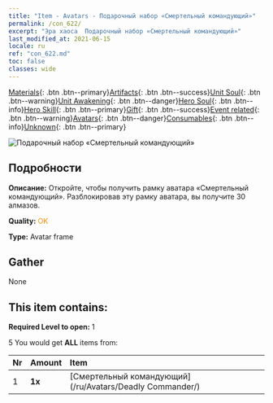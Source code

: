 ```yaml
---
title: "Item - Avatars - Подарочный набор «Смертельный командующий»"
permalink: /con_622/
excerpt: "Эра хаоса  Подарочный набор «Смертельный командующий»"
last_modified_at: 2021-06-15
locale: ru
ref: "con_622.md"
toc: false
classes: wide
---
```

 [Materials](/ItemsRU/){: .btn .btn--primary}[Artifacts](/ItemsRU/Artifacts/){: .btn .btn--success}[Unit Soul](/ItemsRU/UnitSoul/){: .btn .btn--warning}[Unit Awakening](/ItemsRU/UnitAwakening/){: .btn .btn--danger}[Hero Soul](/ItemsRU/HeroSoul/){: .btn .btn--info}[Hero Skill](/ItemsRU/HeroSkill/){: .btn .btn--primary}[Gift](/ItemsRU/Gift/){: .btn .btn--success}[Event related](/ItemsRU/Events/){: .btn .btn--warning}[Avatars](/ItemsRU/Avatars/){: .btn .btn--danger}[Consumables](/ItemsRU/Consumables/){: .btn .btn--info}[Unknown](/ItemsRU/Unknown/){: .btn .btn--primary}

 ![Подарочный набор «Смертельный командующий»](/images/t/i_907003.png)

## Подробности
 **Описание:** Откройте, чтобы получить рамку аватара «Смертельный командующий». Разблокировав эту рамку аватара, вы получите 30 алмазов.

 **Quality:** <span style="color: #FF8C00">OK</span>

 **Type:** Avatar frame

## Gather

  None

## This item contains:

 **Required Level to open:** 1

 5 You would get **ALL** items  from:

  | Nr | Amount |     Item    |
  |:---|:-------|:------------|
  | 1 |  **1x** | [Смертельный командующий](/ru/Avatars/Deadly Commander/) |  | 
